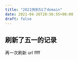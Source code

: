 ```yaml
---
title: "2021快到51了domain"
date: 2021-04-26T20:56:55+08:00
draft: false
---
```


## 刷新了五一的记录

再一次刷新 url   ffff